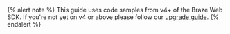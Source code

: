 {% alert note %}
This guide uses code samples from v4+ of the Braze Web SDK. If you're not yet on v4 or above please follow our [upgrade guide](https://github.com/braze-inc/braze-web-sdk/blob/master/UPGRADE_GUIDE.md).
{% endalert %}
